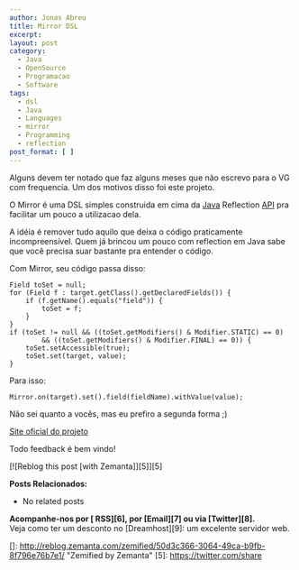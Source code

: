 ```yaml
---
author: Jonas Abreu
title: Mirror DSL
excerpt:
layout: post
category:
  - Java
  - OpenSource
  - Programacao
  - Software
tags:
  - dsl
  - Java
  - Languages
  - mirror
  - Programming
  - reflection
post_format: [ ]
---
```

Alguns devem ter notado que faz alguns meses que não escrevo para o VG com frequencia. Um dos motivos disso foi este projeto.

O Mirror é uma DSL simples construida em cima da [Java][1] Reflection [API][2] pra facilitar um pouco a utilizacao dela.

A idéia é remover tudo aquilo que deixa o código praticamente incompreensível. Quem já brincou um pouco com reflection em Java sabe que você precisa suar bastante pra entender o código.

Com Mirror, seu código passa disso:

    
    Field toSet = null;
    for (Field f : target.getClass().getDeclaredFields()) {
        if (f.getName().equals("field")) {
            toSet = f;
        }
    }
    if (toSet != null && ((toSet.getModifiers() & Modifier.STATIC) == 0)
            && ((toSet.getModifiers() & Modifier.FINAL) == 0)) {
        toSet.setAccessible(true);
        toSet.set(target, value);
    }
    

Para isso:

    
    Mirror.on(target).set().field(fieldName).withValue(value);
    

Não sei quanto a vocês, mas eu prefiro a segunda forma ;)

[Site oficial do projeto][3]

Todo feedback é bem vindo!

[![Reblog this post [with Zemanta]][5]][5]

**Posts Relacionados:** 
*   No related posts









**Acompanhe-nos por [ RSS][6], por [Email][7] ou via [Twitter][8].**  
Veja como ter um desconto no [Dreamhost][9]: um excelente servidor web.

 [1]: http://en.wikipedia.org/wiki/Java_%28programming_language%29 "Java (programming language)"
 [2]: http://en.wikipedia.org/wiki/Application_programming_interface "Application programming interface"
 [3]: http://projetos.vidageek.net/mirror/
 []: http://reblog.zemanta.com/zemified/50d3c366-3064-49ca-b9fb-8f796e76b7e1/ "Zemified by Zemanta"
 [5]: https://twitter.com/share




